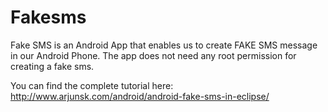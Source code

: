 # Fakesms

Fake SMS is an Android App that enables us to create FAKE SMS message in our Android Phone.
The app does not need any root permission for creating a fake sms.


You can find the complete tutorial here: http://www.arjunsk.com/android/android-fake-sms-in-eclipse/
